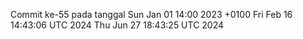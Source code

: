 Commit ke-55 pada tanggal Sun Jan 01 14:00 2023 +0100
Fri Feb 16 14:43:06 UTC 2024
Thu Jun 27 18:43:25 UTC 2024
